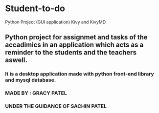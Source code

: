 # Student-to-do
Python Project (GUI application) Kivy and KivyMD

## Python project for assignmet and tasks of the accadimics in an application which acts as a reminder to the students and the teachers aswell.
### It is a desktop application made with python front-end library and mysql database.

### MADE BY : GRACY PATEL
### UNDER THE GUIDANCE OF SACHIN PATEL
